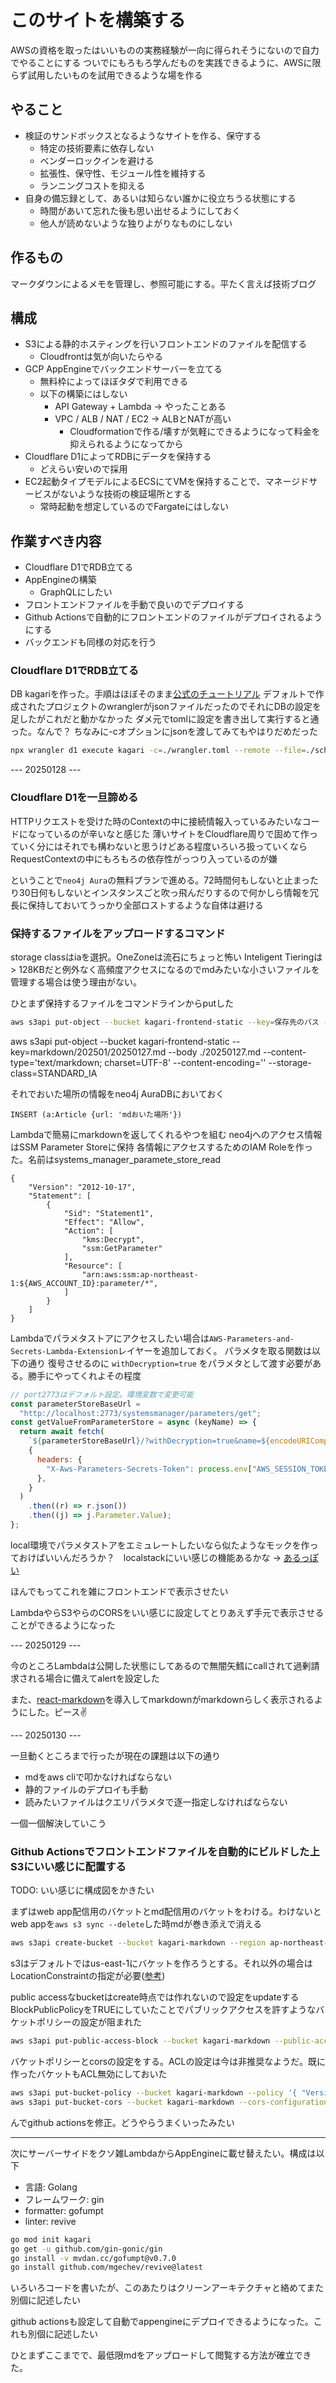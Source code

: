 # このサイトを構築する

AWSの資格を取ったはいいものの実務経験が一向に得られそうにないので自力でやることにする
ついでにもろもろ学んだものを実践できるように、AWSに限らず試用したいものを試用できるような場を作る

## やること

- 検証のサンドボックスとなるようなサイトを作る、保守する
  - 特定の技術要素に依存しない
  - ベンダーロックインを避ける
  - 拡張性、保守性、モジュール性を維持する
  - ランニングコストを抑える
- 自身の備忘録として、あるいは知らない誰かに役立ちうる状態にする
  - 時間があいて忘れた後も思い出せるようにしておく
  - 他人が読めないような独りよがりなものにしない

## 作るもの

マークダウンによるメモを管理し、参照可能にする。平たく言えば技術ブログ

## 構成

- S3による静的ホスティングを行いフロントエンドのファイルを配信する
  - Cloudfrontは気が向いたらやる
- GCP AppEngineでバックエンドサーバーを立てる
  - 無料枠によってほぼタダで利用できる
  - 以下の構築にはしない
    - API Gateway + Lambda -> やったことある
    - VPC / ALB / NAT / EC2 -> ALBとNATが高い
      - Cloudformationで作る/壊すが気軽にできるようになって料金を抑えられるようになってから
- Cloudflare D1によってRDBにデータを保持する
  - どえらい安いので採用
- EC2起動タイプモデルによるECSにてVMを保持することで、マネージドサービスがないような技術の検証場所とする
  - 常時起動を想定しているのでFargateにはしない

## 作業すべき内容

- Cloudflare D1でRDB立てる
- AppEngineの構築
  - GraphQLにしたい
- フロントエンドファイルを手動で良いのでデプロイする
- Github Actionsで自動的にフロントエンドのファイルがデプロイされるようにする
- バックエンドも同様の対応を行う

### Cloudflare D1でRDB立てる

DB kagariを作った。手順はほぼそのまま[公式のチュートリアル](https://developers.cloudflare.com/d1/get-started/)
デフォルトで作成されたプロジェクトのwranglerがjsonファイルだったのでそれにDBの設定を足したがこれだと動かなかった
ダメ元でtomlに設定を書き出して実行すると通った。なんで？
ちなみに-cオプションにjsonを渡してみてもやはりだめだった

```sh
npx wrangler d1 execute kagari -c=./wrangler.toml --remote --file=./schema/000_schema.sql
```

--- 20250128 ---

### Cloudflare D1を一旦諦める

HTTPリクエストを受けた時のContextの中に接続情報入っているみたいなコードになっているのが辛いなと感じた
薄いサイトをCloudflare周りで固めて作っていく分にはそれでも構わないと思うけどある程度いろいろ扱っていくならRequestContextの中にもろもろの依存性がっつり入っているのが嫌

ということで`neo4j Aura`の無料プランで進める。72時間何もしないと止まったり30日何もしないとインスタンスごと吹っ飛んだりするので何かしら情報を冗長に保持しておいてうっかり全部ロストするような自体は避ける

### 保持するファイルをアップロードするコマンド

storage classはiaを選択。OneZoneは流石にちょっと怖い
Inteligent Tieringは> 128KBだと例外なく高頻度アクセスになるのでmdみたいな小さいファイルを管理する場合は使う理由がない。

ひとまず保持するファイルをコマンドラインからputした

```sh
aws s3api put-object --bucket kagari-frontend-static --key=保存先のパス --body ファイルのファイルのパス --content-type='text/markdown; charset=UTF-8' --storage-class=STANDARD_IA
```

aws s3api put-object --bucket kagari-frontend-static --key=markdown/202501/20250127.md --body ./20250127.md --content-type='text/markdown; charset=UTF-8' --content-encoding='' --storage-class=STANDARD_IA

それでおいた場所の情報をneo4j AuraDBにおいておく

```cypher
INSERT (a:Article {url: 'mdおいた場所'})
```

Lambdaで簡易にmarkdownを返してくれるやつを組む
neo4jへのアクセス情報はSSM Parameter Storeに保持
各情報にアクセスするためのIAM Roleを作った。名前はsystems_manager_paramete_store_read

```IAM Role
{
	"Version": "2012-10-17",
	"Statement": [
		{
			"Sid": "Statement1",
			"Effect": "Allow",
			"Action": [
				"kms:Decrypt",
				"ssm:GetParameter"
			],
			"Resource": [
				"arn:aws:ssm:ap-northeast-1:${AWS_ACCOUNT_ID}:parameter/*",
			]
		}
	]
}
```

Lambdaでパラメタストアにアクセスしたい場合は`AWS-Parameters-and-Secrets-Lambda-Extension`レイヤーを追加しておく。
パラメタを取る関数は以下の通り
復号させるのに `withDecryption=true` をパラメタとして渡す必要がある。勝手にやってくれよその程度

```js
// port2773はデフォルト設定。環境変数で変更可能
const parameterStoreBaseUrl =
  "http://localhost:2773/systemsmanager/parameters/get";
const getValueFromParameterStore = async (keyName) => {
  return await fetch(
    `${parameterStoreBaseUrl}/?withDecryption=true&name=${encodeURIComponent(keyName)}`,
    {
      headers: {
        "X-Aws-Parameters-Secrets-Token": process.env["AWS_SESSION_TOKEN"],
      },
    }
  )
    .then((r) => r.json())
    .then((j) => j.Parameter.Value);
};
```

local環境でパラメタストアをエミュレートしたいなら似たようなモックを作っておけばいいんだろうか？　localstackにいい感じの機能あるかな -> [あるっぽい](https://kakakakakku.hatenablog.com/entry/2023/04/26/100919)

ほんでもってこれを雑にフロントエンドで表示させたい

LambdaやらS3やらのCORSをいい感じに設定してとりあえず手元で表示させることができるようになった

--- 20250129 ---

今のところLambdaは公開した状態にしてあるので無闇矢鱈にcallされて過剰請求される場合に備えてalertを設定した

また、[react-markdown](https://github.com/remarkjs/react-markdown?tab=readme-ov-file)を導入してmarkdownがmarkdownらしく表示されるようにした。ピース:v:

--- 20250130 ---

一旦動くところまで行ったが現在の課題は以下の通り

- mdをaws cliで叩かなければならない
- 静的ファイルのデプロイも手動
- 読みたいファイルはクエリパラメタで逐一指定しなければならない

一個一個解決していこう

### Github Actionsでフロントエンドファイルを自動的にビルドした上S3にいい感じに配置する

TODO: いい感じに構成図をかきたい　

まずはweb app配信用のバケットとmd配信用のバケットをわける。わけないとweb appを`aws s3 sync --delete`した時mdが巻き添えで消える

```sh
aws s3api create-bucket --bucket kagari-markdown --region ap-northeast-1 --create-bucket-configuration '{"LocationConstraint": "ap-northeast-1"}'
```

s3はデフォルトではus-east-1にバケットを作ろうとする。それ以外の場合はLocationConstraintの指定が必要([参考](https://qiita.com/eyuta/items/3f39536aae51cdf0d197))

public accessなbucketはcreate時点では作れないので設定をupdateする
BlockPublicPolicyをTRUEにしていたことでパブリックアクセスを許すようなバケットポリシーの設定が阻まれた

```sh
aws s3api put-public-access-block --bucket kagari-markdown --public-access-block-configuration BlockPublicAcls=FALSE,IgnorePublicAcls=FALSE,BlockPublicPolicy=FALSE,RestrictPublicBuckets=FALSE
```

バケットポリシーとcorsの設定をする。ACLの設定は今は非推奨なようだ。既に作ったバケットもACL無効にしておいた

```sh
aws s3api put-bucket-policy --bucket kagari-markdown --policy '{ "Version": "2008-10-17", "Statement": [ { "Effect": "Allow", "Principal": "*", "Action": "s3:GetObject", "Resource": "arn:aws:s3:::kagari-markdown/*" } ] }'
aws s3api put-bucket-cors --bucket kagari-markdown --cors-configuration '{"CORSRules":[ { "AllowedHeaders": [ "*" ], "AllowedMethods": [ "GET" ], "AllowedOrigins": [ "http://localhost", "https://kagari-frontend-static.s3.ap-northeast-1.amazonaws.com", "http://localhost:3001" ], "ExposeHeaders": [] } ]}'
```

んでgithub actionsを修正。どうやらうまくいったみたい

---

次にサーバーサイドをクソ雑LambdaからAppEngineに載せ替えたい。構成は以下

- 言語: Golang
- フレームワーク: gin
- formatter: gofumpt
- linter: revive

```sh
go mod init kagari
go get -u github.com/gin-gonic/gin
go install -v mvdan.cc/gofumpt@v0.7.0
go install github.com/mgechev/revive@latest
```

いろいろコードを書いたが、このあたりはクリーンアーキテクチャと絡めてまた別個に記述したい

github actionsも設定して自動でappengineにデプロイできるようになった。これも別個に記述したい

ひとまずここまでで、最低限mdをアップロードして閲覧する方法が確立できた。
